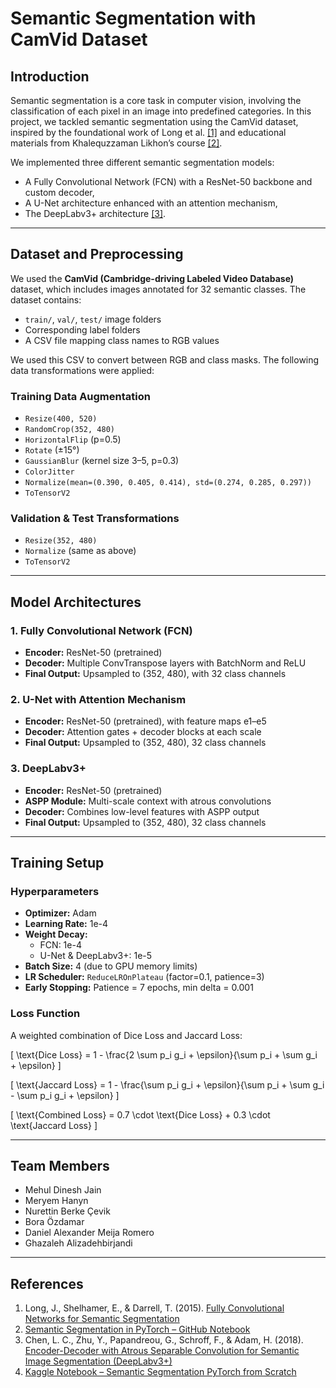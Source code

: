# Semantic Segmentation with CamVid Dataset

## Introduction

Semantic segmentation is a core task in computer vision, involving the classification of each pixel in an image into predefined categories. In this project, we tackled semantic segmentation using the CamVid dataset, inspired by the foundational work of Long et al. [[1]](#references) and educational materials from Khalequzzaman Likhon’s course [[2]](#references).

We implemented three different semantic segmentation models:
- A Fully Convolutional Network (FCN) with a ResNet-50 backbone and custom decoder,
- A U-Net architecture enhanced with an attention mechanism,
- The DeepLabv3+ architecture [[3]](#references).

---

## Dataset and Preprocessing

We used the **CamVid (Cambridge-driving Labeled Video Database)** dataset, which includes images annotated for 32 semantic classes. The dataset contains:

- `train/`, `val/`, `test/` image folders
- Corresponding label folders
- A CSV file mapping class names to RGB values

We used this CSV to convert between RGB and class masks. The following data transformations were applied:

### Training Data Augmentation
- `Resize(400, 520)`
- `RandomCrop(352, 480)`
- `HorizontalFlip` (p=0.5)
- `Rotate` (±15°)
- `GaussianBlur` (kernel size 3–5, p=0.3)
- `ColorJitter`
- `Normalize(mean=(0.390, 0.405, 0.414), std=(0.274, 0.285, 0.297))`
- `ToTensorV2`

### Validation & Test Transformations
- `Resize(352, 480)`
- `Normalize` (same as above)
- `ToTensorV2`

---

## Model Architectures

### 1. Fully Convolutional Network (FCN)
- **Encoder:** ResNet-50 (pretrained)
- **Decoder:** Multiple ConvTranspose layers with BatchNorm and ReLU
- **Final Output:** Upsampled to (352, 480), with 32 class channels

### 2. U-Net with Attention Mechanism
- **Encoder:** ResNet-50 (pretrained), with feature maps e1–e5
- **Decoder:** Attention gates + decoder blocks at each scale
- **Final Output:** Upsampled to (352, 480), 32 class channels

### 3. DeepLabv3+
- **Encoder:** ResNet-50 (pretrained)
- **ASPP Module:** Multi-scale context with atrous convolutions
- **Decoder:** Combines low-level features with ASPP output
- **Final Output:** Upsampled to (352, 480), 32 class channels

---

## Training Setup

### Hyperparameters
- **Optimizer:** Adam
- **Learning Rate:** 1e-4
- **Weight Decay:** 
  - FCN: 1e-4
  - U-Net & DeepLabv3+: 1e-5
- **Batch Size:** 4 (due to GPU memory limits)
- **LR Scheduler:** `ReduceLROnPlateau` (factor=0.1, patience=3)
- **Early Stopping:** Patience = 7 epochs, min delta = 0.001

### Loss Function

A weighted combination of Dice Loss and Jaccard Loss:

\[
\text{Dice Loss} = 1 - \frac{2 \sum p_i g_i + \epsilon}{\sum p_i + \sum g_i + \epsilon}
\]

\[
\text{Jaccard Loss} = 1 - \frac{\sum p_i g_i + \epsilon}{\sum p_i + \sum g_i - \sum p_i g_i + \epsilon}
\]

\[
\text{Combined Loss} = 0.7 \cdot \text{Dice Loss} + 0.3 \cdot \text{Jaccard Loss}
\]

---

## Team Members

- Mehul Dinesh Jain  
- Meryem Hanyn  
- Nurettin Berke Çevik  
- Bora Özdamar  
- Daniel Alexander Meija Romero  
- Ghazaleh Alizadehbirjandi

---

## References

1. Long, J., Shelhamer, E., & Darrell, T. (2015). [Fully Convolutional Networks for Semantic Segmentation](https://arxiv.org/pdf/1411.4038)  
2. [Semantic Segmentation in PyTorch – GitHub Notebook](https://github.com/khalequzzamanlikhon/DeepLearning-ComputerVision/blob/master/08-Segmentation-Detection/01-Semantic-Segmentation.ipynb)  
3. Chen, L. C., Zhu, Y., Papandreou, G., Schroff, F., & Adam, H. (2018). [Encoder-Decoder with Atrous Separable Convolution for Semantic Image Segmentation (DeepLabv3+)](https://arxiv.org/pdf/1802.02611)  
4. [Kaggle Notebook – Semantic Segmentation PyTorch from Scratch](https://www.kaggle.com/code/likhon148/semantic-segmentation-pytorch-scratch)

